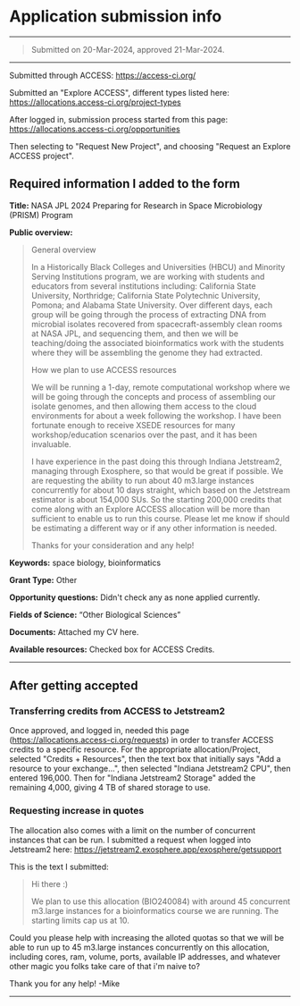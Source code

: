 # Application submission info

---
> Submitted on 20-Mar-2024, approved 21-Mar-2024.
---

Submitted through ACCESS: https://access-ci.org/

Submitted an "Explore ACCESS", different types listed here: https://allocations.access-ci.org/project-types

After logged in, submission process started from this page: https://allocations.access-ci.org/opportunities

Then selecting to "Request New Project", and choosing "Request an Explore ACCESS project". 


## Required information I added to the form

**Title:** NASA JPL 2024 Preparing for Research in Space Microbiology (PRISM) Program

**Public overview:**  

> General overview
>
> In a Historically Black Colleges and Universities (HBCU) and Minority Serving Institutions program, we are working with students and educators from several institutions including: California State University, Northridge; California State Polytechnic University, Pomona; and Alabama State University. Over different days, each group will be going through the process of extracting DNA from microbial isolates recovered from spacecraft-assembly clean rooms at NASA JPL, and sequencing them, and then we will be teaching/doing the associated bioinformatics work with the students where they will be assembling the genome they had extracted. 
> 
> How we plan to use ACCESS resources
> 
> We will be running a 1-day, remote computational workshop where we will be going through the concepts and process of assembling our isolate genomes, and then allowing them access to the cloud environments for about a week following the workshop. I have been fortunate enough to receive XSEDE resources for many workshop/education scenarios over the past, and it has been invaluable. 
> 
> I have experience in the past doing this through Indiana Jetstream2, managing through Exosphere, so that would be great if possible. We are requesting the ability to run about 40 m3.large instances concurrently for about 10 days straight, which based on the Jetstream estimator is about 154,000 SUs. So the starting 200,000 credits that come along with an Explore ACCESS allocation will be more than sufficient to enable us to run this course. Please let me know if should be estimating a different way or if any other information is needed. 
> 
> Thanks for your consideration and any help!


**Keywords:** space biology, bioinformatics

**Grant Type:** Other

**Opportunity questions:** Didn't check any as none applied currently.

**Fields of Science:** “Other Biological Sciences”

**Documents:** Attached my CV here.

**Available resources:** Checked box for ACCESS Credits. 

---

## After getting accepted

### Transferring credits from ACCESS to Jetstream2
Once approved, and logged in, needed this page (https://allocations.access-ci.org/requests) in order to transfer ACCESS credits to a specific resource. For the appropriate allocation/Project, selected "Credits + Resources", then the text box that initially says "Add a resource to your exchange...", then selected "Indiana Jetstream2 CPU", then entered 196,000. Then for "Indiana Jetstream2 Storage" added the remaining 4,000, giving 4 TB of shared storage to use.

### Requesting increase in quotes
The allocation also comes with a limit on the number of concurrent instances that can be run. I submitted a request when logged into Jetstream2 here: https://jetstream2.exosphere.app/exosphere/getsupport

This is the text I submitted:

> Hi there :)
>
> We plan to use this allocation (BIO240084) with around 45 concurrent m3.large instances for a bioinformatics course we are running. The starting limits cap us at 10.

Could you please help with increasing the alloted quotas so that we will be able to run up to 45 m3.large instances concurrently on this allocation, including cores, ram, volume, ports, available IP addresses, and whatever other magic you folks take care of that i'm naive to?

Thank you for any help!
-Mike

---
